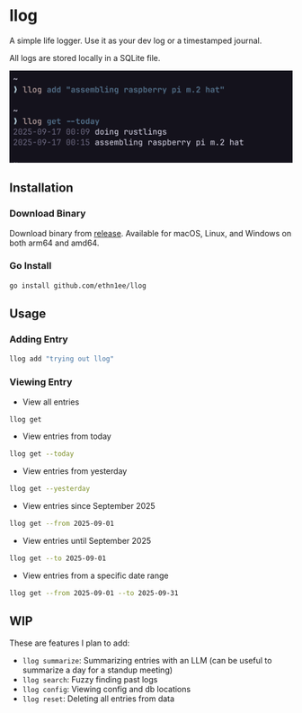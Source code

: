 # llog

A simple life logger. Use it as your dev log or a timestamped journal.

All logs are stored locally in a SQLite file.

![screenshot](./assets/screenshot.png)

## Installation

### Download Binary

Download binary from [release](https://github.com/ethn1ee/llog/releases/tag/v0.0.2). Available for macOS, Linux, and Windows on both arm64 and amd64.

### Go Install

```sh
go install github.com/ethn1ee/llog
```

## Usage

### Adding Entry

```sh
llog add "trying out llog"

```

### Viewing Entry

- View all entries

```sh
llog get
```

- View entries from today

```sh
llog get --today
```

- View entries from yesterday

```sh
llog get --yesterday
```

- View entries since September 2025

```sh
llog get --from 2025-09-01
```

- View entries until September 2025

```sh
llog get --to 2025-09-01
```

- View entries from a specific date range

```sh
llog get --from 2025-09-01 --to 2025-09-31
```

## WIP

These are features I plan to add:

- `llog summarize`: Summarizing entries with an LLM (can be useful to summarize a day for a standup meeting)
- `llog search`: Fuzzy finding past logs
- `llog config`: Viewing config and db locations
- `llog reset`: Deleting all entries from data
